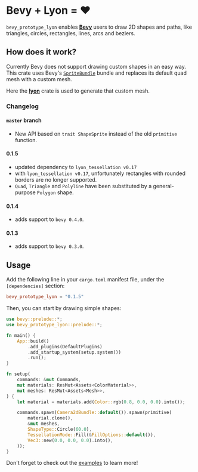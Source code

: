 # Bevy + Lyon = ❤

`bevy_prototype_lyon` enables [**Bevy**](https://bevyengine.org) users to draw 2D shapes and paths, like triangles, circles, rectangles, lines, arcs and beziers.

## How does it work?

Currently Bevy does not support drawing custom shapes in an easy way. This crate uses Bevy's [`SpriteBundle`](https://docs.rs/bevy/0.4.0/bevy/prelude/struct.SpriteBundle.html) bundle and replaces its default quad mesh with a custom mesh.

Here the [**lyon**](https://docs.rs/lyon/0.16.2/lyon/) crate is used to generate that custom mesh.

### Changelog

#### `master` branch
- New API based on `trait ShapeSprite` instead of the old `primitive` function.

#### 0.1.5
- updated dependency to `lyon_tessellation v0.17`
- with `lyon_tessellation v0.17`, unfortunately rectangles with rounded borders are no longer supported.
- `Quad`, `Triangle` and `Polyline` have been substituted by a general-purpose `Polygon` shape.

#### 0.1.4
- adds support to `bevy 0.4.0`.

#### 0.1.3
- adds support to `bevy 0.3.0`.

## Usage

Add the following line in your `cargo.toml` manifest file, under the `[dependencies]` section:

```TOML
bevy_prototype_lyon = "0.1.5"
```

Then, you can start by drawing simple shapes:

```rust
use bevy::prelude::*;
use bevy_prototype_lyon::prelude::*;

fn main() {
    App::build()
        .add_plugins(DefaultPlugins)
        .add_startup_system(setup.system())
        .run();
}

fn setup(
    commands: &mut Commands,
    mut materials: ResMut<Assets<ColorMaterial>>,
    mut meshes: ResMut<Assets<Mesh>>,
) {
    let material = materials.add(Color::rgb(0.8, 0.0, 0.0).into());

    commands.spawn(Camera2dBundle::default()).spawn(primitive(
        material.clone(),
        &mut meshes,
        ShapeType::Circle(60.0),
        TessellationMode::Fill(&FillOptions::default()),
        Vec3::new(0.0, 0.0, 0.0).into(),
    ));
}
```

Don't forget to check out the [examples](examples/) to learn more!
